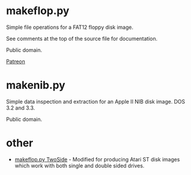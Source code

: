 # makeflop.py

Simple file operations for a FAT12 floppy disk image.

See comments at the top of the source file for documentation.

Public domain.

[Patreon](https://www.patreon.com/rainwarrior)

# makenib.py

Simple data inspection and extraction for an Apple II NIB disk image. DOS 3.2 and 3.3.

Public domain.

# other

* [makeflop.py TwoSide](https://github.com/bbbradsmith/makeflop.py/tree/TwoSide) - Modified for producing Atari ST disk images which work with both single and double sided drives.
